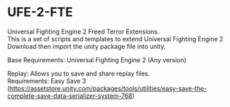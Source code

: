 # UFE-2-FTE
Universal Fighting Engine 2 Freed Terror Extensions.<br>
This is a set of scripts and templates to extend Universal Fighting Engine 2<br>
Download then import the unity package file into unity.<br>

Base Requirements: Universal Fighting Engine 2 (Any version)

Replay: Allows you to save and share replay files.<br>
Requirements: Easy Save 3 (https://assetstore.unity.com/packages/tools/utilities/easy-save-the-complete-save-data-serializer-system-768)<br>
